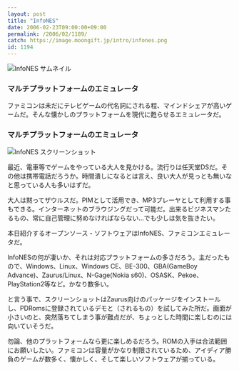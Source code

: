 ```yaml
---
layout: post
title: "InfoNES"
date: 2006-02-23T09:00:00+09:00
permalink: /2006/02/1189/
catch: https://image.moongift.jp/intro/infones.png
id: 1194
---
```

 ![InfoNES サムネイル](https://image.moongift.jp/intro/infones.t.png "InfoNES サムネイル")
  

### マルチプラットフォームのエミュレータ
  
ファミコンは未だにテレビゲームの代名詞にされる程、マインドシェアが高いゲームだ。そんな懐かしのプラットフォームを現代に甦らせるエミュレータだ。  
<!--more-->  

### マルチプラットフォームのエミュレータ
  

![InfoNES スクリーンショット](https://image.moongift.jp/intro/infones.png "InfoNES スクリーンショット")

  

最近、電車等でゲームをやっている大人を見かける。流行りは任天堂DSだ。その他は携帯電話だろうか。時間潰しになるとは言え、良い大人が見っとも無いなと思っている人も多いはずだ。

  

大人は黙ってザウルスだ。PIMとして活用でき、MP3プレーヤとして利用する事もできる。インターネットのブラウジングだって可能だ。出来るビジネスマンたるもの、常に自己管理に努めなければならない…でも少しは気を抜きたい。

  

本日紹介するオープンソース・ソフトウェアはInfoNES、ファミコンエミュレータだ。

  

InfoNESの何が凄いか、それは対応プラットフォームの多さだろう。主だったもので、Windows、Linux、Windows CE、BE-300、GBA(GameBoy Advance)、Zaurus/Linux、N-Gage(Nokia s60)、OSASK、Pekoe、PlayStation2等など。かなり数多い。

  

と言う事で、スクリーンショットはZaurus向けのパッケージをインストールし、PDRomsに登録されているデモと（されるもの）を試してみた所だ。画面が小さいのと、突然落ちてしまう事が難点だが、ちょっとした時間に楽しむのには向いていそうだ。

  

勿論、他のプラットフォームなら更に楽しめるだろう。ROMの入手は合法範囲にお願いしたい。ファミコンは容量がかなり制限されているため、アイディア勝負のゲームが数多く、懐かしく、そして楽しいソフトウェアが揃っている。

